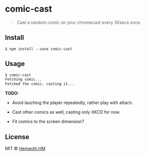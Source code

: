 # comic-cast

> Cast a random comic on your chromecast every 30secs once.


## Install

```
$ npm install --save comic-cast
```


## Usage

```sh
$ comic-cast
Fetching comic...
Fetched the comic, casting it...
```

__TODO:__

* Avoid lauching the player repeatedly, rather play with attach. 

* Cast other comics as well, casting only XKCD for now.

* Fit comics to the screen dimension?

## License

MIT © [Hemanth.HM](http://h3manth.com)
